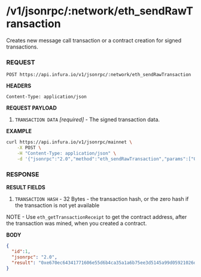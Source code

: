 # /v1/jsonrpc/:network/eth_sendRawTransaction

Creates new message call transaction or a contract creation for signed transactions.

### REQUEST

`POST https://api.infura.io/v1/jsonrpc/:network/eth_sendRawTransaction`

**HEADERS**

`Content-Type: application/json`

**REQUEST PAYLOAD**
1. `TRANSACTION DATA` _[required]_ - The signed transaction data.

**EXAMPLE**
```bash
curl https://api.infura.io/v1/jsonrpc/mainnet \
    -X POST \
    -H "Content-Type: application/json" \
    -d '{"jsonrpc":"2.0","method":"eth_sendRawTransaction","params":["0xd46e8dd67c5d32be8d46e8dd67c5d32be8058bb8eb970870f072445675058bb8eb970870f072445675"],"id":1}'
```

### RESPONSE

**RESULT FIELDS**
1. `TRANSACTION HASH` - 32 Bytes - the transaction hash, or the zero hash if the transaction is not yet available

NOTE - Use `eth_getTransactionReceipt` to get the contract address, after the transaction was mined, when you created a contract.

**BODY**

```json
{
  "id":1,
  "jsonrpc": "2.0",
  "result": "0xe670ec64341771606e55d6b4ca35a1a6b75ee3d5145a99d05921026d1527331"
}
```
